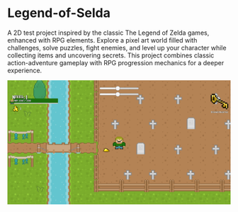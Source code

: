 # Legend-of-Selda

A 2D test project inspired by the classic The Legend of Zelda games, enhanced with RPG elements. Explore a pixel art world filled with challenges, solve puzzles, fight enemies, and level up your character while collecting items and uncovering secrets. This project combines classic action-adventure gameplay with RPG progression mechanics for a deeper experience.

![Game Screenshot](Legend%20of%20Selda/Assets/Sprites/Captura%20de%20pantalla%202024-11-19%20191936.png)

